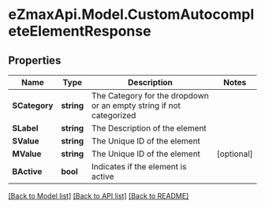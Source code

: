 
# eZmaxApi.Model.CustomAutocompleteElementResponse

## Properties

Name | Type | Description | Notes
------------ | ------------- | ------------- | -------------
**SCategory** | **string** | The Category for the dropdown or an empty string if not categorized | 
**SLabel** | **string** | The Description of the element | 
**SValue** | **string** | The Unique ID of the element | 
**MValue** | **string** | The Unique ID of the element | [optional] 
**BActive** | **bool** | Indicates if the element is active | 

[[Back to Model list]](../README.md#documentation-for-models)
[[Back to API list]](../README.md#documentation-for-api-endpoints)
[[Back to README]](../README.md)

